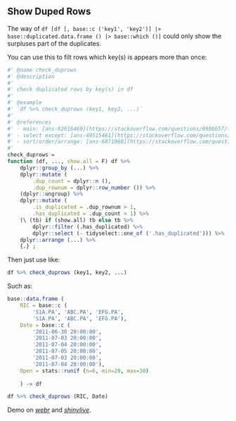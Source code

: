 
## Show Duped Rows

The way of `df [df [, base::c ('key1', 'key2')] |> base::duplicated.data.frame () |> base::which ()]` could only show the surpluses part of the duplicates.

You can use this to filt rows which key(s) is appears more than once: 

~~~ r
#' @name check_duprows
#' @description 
#' 
#' check duplicated rows by key(s) in df
#' 
#' @example 
#' `df %>% check_duprows (key1, key2, ...)`
#' 
#' @references 
#' - main: [ans-62616469](https://stackoverflow.com/questions/6986657/find-duplicated-rows-based-on-2-columns-in-data-frame-in-r/62616469#62616469)
#' - select except: [ans-49515461](https://stackoverflow.com/questions/49515311/dplyr-select-all-variables-except-for-those-contained-in-vector/49515461#49515461)
#' - sort/order/arrange: [ans-6871968](https://stackoverflow.com/questions/1296646/sort-order-data-frame-rows-by-multiple-columns/6871968#6871968)
#' 
check_duprows = 
function (df, ..., show.all = F) df %>% 
	dplyr::group_by (...) %>% 
	dplyr::mutate (
		.dup_count = dplyr::n (), 
		.dup_rownum = dplyr::row_number ()) %>% 
	(dplyr::ungroup) %>% 
	dplyr::mutate (
		.is_duplicated = .dup_rownum > 1, 
		.has_duplicated = .dup_count > 1) %>% 
	(\ (tb) if (show.all) tb else tb %>% 
		dplyr::filter (.has_duplicated) %>% 
		dplyr::select (- tidyselect::one_of ('.has_duplicated'))) %>% 
	dplyr::arrange (...) %>% 
	{.} ;
~~~

Then just use like: 

~~~ r
df %>% check_duprows (key1, key2, ...)
~~~

Such as: 

~~~ r
base::data.frame (
	RIC = base::c (
		'S1A.PA', 'ABC.PA', 'EFG.PA', 
		'S1A.PA', 'ABC.PA', 'EFG.PA'), 
	Date = base::c (
		'2011-06-30 20:00:00', 
		'2011-07-03 20:00:00', 
		'2011-07-04 20:00:00', 
		'2011-07-05 20:00:00', 
		'2011-07-03 20:00:00', 
		'2011-07-04 20:00:00'), 
	Open = stats::runif (n=6, min=20, max=30)
	
	) -> df

df %>% check_duprows (RIC, Date)
~~~

Demo on *[webr](https://webr.r-wasm.org/latest)* and *[shinylive](https://shinylive.io/r/editor/#code=NobwRAdghgtgpmAXGAxgCzig1gWgCYCuADgE4D2A7gM4B0ASmADSpkQAuc7SYANgJYAjElBIBPAAQAKGFADmJPmzYkAlAB0IGgMQBycQAFo8cekxYA+oVKUq2vfrxwqKBUTZ9W4u14i6TGbHErfhQoDjxxcmpxAQksOFFJKhVxPggggDNvb304AA9YIh44Hz8AAzwM8QBSAD5q-zNLYiiqKXjRAEZGcQ6AJh6aIZUy7N97EjgMuEmIFCdSvRxxGTTEcWAoCCocADY+3c7dgBZdgE4AXUk0JSIqRAB6B6o2KGwyADcZjJ5KGhQyDAHgBHAhOdysKgPc4ADl2uwArAB2B4ZNJ4fDEEJhOAY1o4ARQKi4nCsHB9HAAngEGDbHBpfBhKA4DLCeD0iA4EjQg5HU5nLT7Q4nc7qcbiZbE4ooNjifLzNzrTZ045nBGdBGnTpXG5sO6PZ6vd5fEg-P4AoGg8EebYPVXqhEAZk6nQeeCKohIOClmDYOCgPB4OA+Ij4UAExR28rgbhZZC9bDQZGJlNYrzSJIZXxl8btao1Wq09oLhzFfkl8bYD3jjm5ImEEFkcCVWx2uxhSM6Z3bOtu9yeLzeWE+31+FH+gJBYJeNqhnT63ZFz0rpJItcZrxZbLgXJsBNEOBgBB47iKO6pNNt7c73Zhgo7XfbZb0GlM2Ga1miAF4fBkCHMIXSSRKkGIYeioJNxwDHhxB-AAxFJKhqeofDUNh3R4T1EEQeQyGIcxYikIYaBSOoGg0NCMKwxAj1eDgpAotg0JoKxzABf9ZR-KiSGwoCVB6RjmNYqIIBpWCgg9HjECicxRJgAQZikFRSJQxjgMk7D-1w4gVPIzR0I0miCDokpJEEtgaD4KgP2xcJxJY-CRLE2pxG6VCmIstAiRsvhQjsn8HKINi8PYcQXM6XT3LMtQpDYAQUj4KokkgmhoJSOK5R4YlxAysj3Mowy0RPRTJBoLzrOCXycTwSLzO47CfRlKRlncPBREathsNYOBzDIJKdDK7zKr83EdGU2r9PqxB6y2JsiOGZC9LQkAaAAX3EABuCjNHFAAROAYDIbbCWJbC8CZGhWVgUzGLoABJABhcSTubRAUAY-S0J0ABlToAEEaAABT+nQeh0P6ACEHqBkGwYAUTggBxGHQfytgfv+lGwch6HgdRnQEeRvH+Pc3acWeolXveszPvRvoAAYXRwendhwR16fEBnEHp+nufp1HzJ0BmmfppFmcdTneZ5vmBdpoXGc6Zmxfp45Jb5mWBLl4XFdF5mETV6WedltCvu1pXxYNqX+c1k26YV82VctmWScYgB5IhOHEwc2HuaT-0SqQIC-XYehgNIvwZ0OoDyL92bFE39JSHAXMqbakLyt8LCsVopHuh6ejJjgVDAVaLiAA)*.

